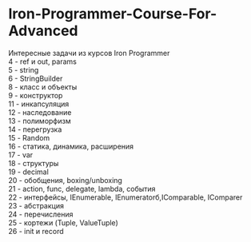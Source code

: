 # Iron-Programmer-Course-For-Advanced
Интересные задачи из курсов Iron Programmer <br>
4 - ref и out, params <br>
5 - string <br>
6 - StringBuilder <br>
8 - класс и объекты <br>
9 - конструктор <br>
11 - инкапсуляция <br>
12 - наследование <br>
13 - полиморфизм <br>
14 - перегрузка <br>
15 - Random <br>
16 - статика, динамика, расширения <br>
17 - var <br>
18 - структуры <br>
19 - decimal <br>
20 - обобщения, boxing/unboxing <br>
21 - action, func, delegate, lambda, события <br>
22 - интерфейсы, IEnumerable, IEnumeratorб,IComparable, IComparer <br>
23 - абстракция <br>
24 - перечисления <br>
25 - кортежи (Tuple, ValueTuple) <br>
26 - init и record <br>
